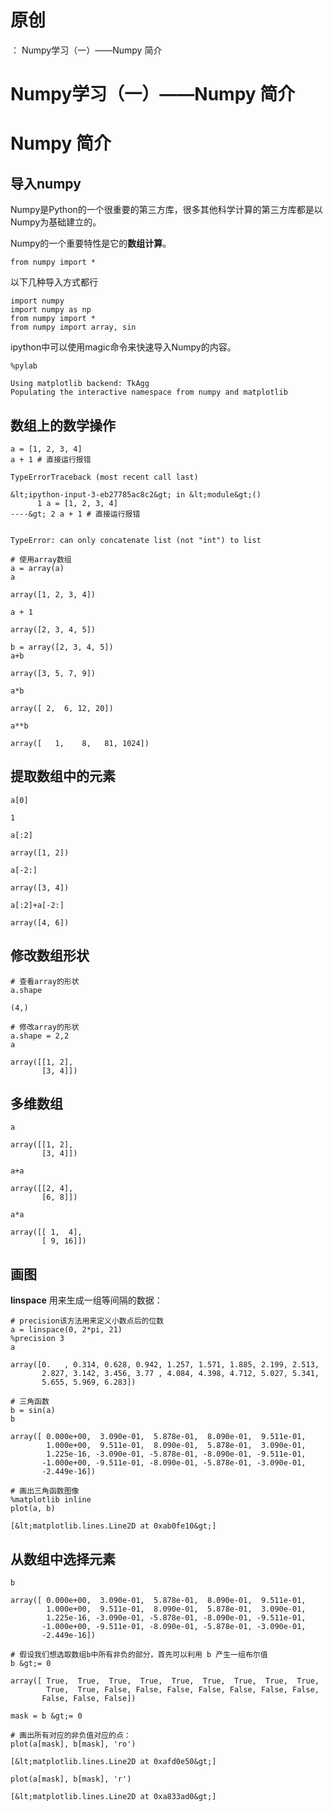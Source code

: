 # 原创
：  Numpy学习（一）——Numpy 简介

# Numpy学习（一）——Numpy 简介

# Numpy 简介

## 导入numpy

Numpy是Python的一个很重要的第三方库，很多其他科学计算的第三方库都是以Numpy为基础建立的。

Numpy的一个重要特性是它的**数组计算**。

```
from numpy import *
```

以下几种导入方式都行

```
import numpy
import numpy as np
from numpy import *
from numpy import array, sin
```

ipython中可以使用magic命令来快速导入Numpy的内容。

```
%pylab
```

```
Using matplotlib backend: TkAgg
Populating the interactive namespace from numpy and matplotlib

```

## 数组上的数学操作

```
a = [1, 2, 3, 4]
a + 1 # 直接运行报错
```

```
TypeErrorTraceback (most recent call last)

&lt;ipython-input-3-eb27785ac8c2&gt; in &lt;module&gt;()
      1 a = [1, 2, 3, 4]
----&gt; 2 a + 1 # 直接运行报错


TypeError: can only concatenate list (not "int") to list

```

```
# 使用array数组
a = array(a)
a
```

```
array([1, 2, 3, 4])

```

```
a + 1
```

```
array([2, 3, 4, 5])

```

```
b = array([2, 3, 4, 5])
a+b
```

```
array([3, 5, 7, 9])

```

```
a*b
```

```
array([ 2,  6, 12, 20])

```

```
a**b
```

```
array([   1,    8,   81, 1024])

```

## 提取数组中的元素

```
a[0]
```

```
1

```

```
a[:2]
```

```
array([1, 2])

```

```
a[-2:]
```

```
array([3, 4])

```

```
a[:2]+a[-2:]
```

```
array([4, 6])

```

## 修改数组形状

```
# 查看array的形状
a.shape
```

```
(4,)

```

```
# 修改array的形状
a.shape = 2,2
a
```

```
array([[1, 2],
       [3, 4]])

```

## 多维数组

```
a
```

```
array([[1, 2],
       [3, 4]])

```

```
a+a
```

```
array([[2, 4],
       [6, 8]])

```

```
a*a
```

```
array([[ 1,  4],
       [ 9, 16]])

```

## 画图

**linspace** 用来生成一组等间隔的数据：

```
# precision该方法用来定义小数点后的位数
a = linspace(0, 2*pi, 21)
%precision 3 
a
```

```
array([0.   , 0.314, 0.628, 0.942, 1.257, 1.571, 1.885, 2.199, 2.513,
       2.827, 3.142, 3.456, 3.77 , 4.084, 4.398, 4.712, 5.027, 5.341,
       5.655, 5.969, 6.283])

```

```
# 三角函数
b = sin(a)
b
```

```
array([ 0.000e+00,  3.090e-01,  5.878e-01,  8.090e-01,  9.511e-01,
        1.000e+00,  9.511e-01,  8.090e-01,  5.878e-01,  3.090e-01,
        1.225e-16, -3.090e-01, -5.878e-01, -8.090e-01, -9.511e-01,
       -1.000e+00, -9.511e-01, -8.090e-01, -5.878e-01, -3.090e-01,
       -2.449e-16])

```

```
# 画出三角函数图像
%matplotlib inline
plot(a, b)
```

```
[&lt;matplotlib.lines.Line2D at 0xab0fe10&gt;]

```

## 从数组中选择元素

```
b
```

```
array([ 0.000e+00,  3.090e-01,  5.878e-01,  8.090e-01,  9.511e-01,
        1.000e+00,  9.511e-01,  8.090e-01,  5.878e-01,  3.090e-01,
        1.225e-16, -3.090e-01, -5.878e-01, -8.090e-01, -9.511e-01,
       -1.000e+00, -9.511e-01, -8.090e-01, -5.878e-01, -3.090e-01,
       -2.449e-16])

```

```
# 假设我们想选取数组b中所有非负的部分，首先可以利用 b 产生一组布尔值
b &gt;= 0
```

```
array([ True,  True,  True,  True,  True,  True,  True,  True,  True,
        True,  True, False, False, False, False, False, False, False,
       False, False, False])

```

```
mask = b &gt;= 0
```

```
# 画出所有对应的非负值对应的点：
plot(a[mask], b[mask], 'ro')
```

```
[&lt;matplotlib.lines.Line2D at 0xafd0e50&gt;]

```

```
plot(a[mask], b[mask], 'r')
```

```
[&lt;matplotlib.lines.Line2D at 0xa833ad0&gt;]

```
